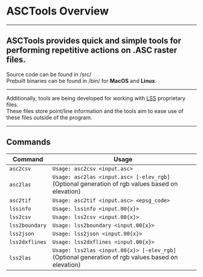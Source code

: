 # ASCTools Overview
---
## ASCTools provides quick and simple tools for performing repetitive actions on .ASC raster files.

Source code can be found in /src/  
Prebuilt binaries can be found in /bin/ for **MacOS** and **Linux**.  

---

Additionally, tools are being developed for working with [LSS](https://www.dtmsoftware.com/) proprietary files.  
These files store point/line information and the tools aim to ease use of these files outside of the program.

---

## Commands

| Command         | Usage                                                                                 |
|-----------------|---------------------------------------------------------------------------------------|
| `asc2csv`       | `Usage: asc2csv <input.asc>`                                                         |
| `asc2las`       | `Usage: asc2las <input.asc> [-elev_rgb]` (Optional generation of rgb values based on elevation) |
| `asc2tif`       | `Usage: asc2tif <input.asc> <epsg_code>`                                             |
| `lssinfo`       | `Usage: lssinfo <input.00{x}>`                                                       |
| `lss2csv`       | `Usage: lss2csv <input.00{x}>`                                                       |
| `lss2boundary`  | `Usage: lss2boundary <input.00{x}>`                                                  |
| `lss2json`      | `Usage: lss2json <input.00{x}>`                                                      |
| `lss2dxflines`  | `Usage: lss2dxflines <input.00{x}>`                                                  |
| `lss2las`       | `Usage: lss2las <input.00{x}> [-elev_rgb]` (Optional generation of rgb values based on elevation) |

